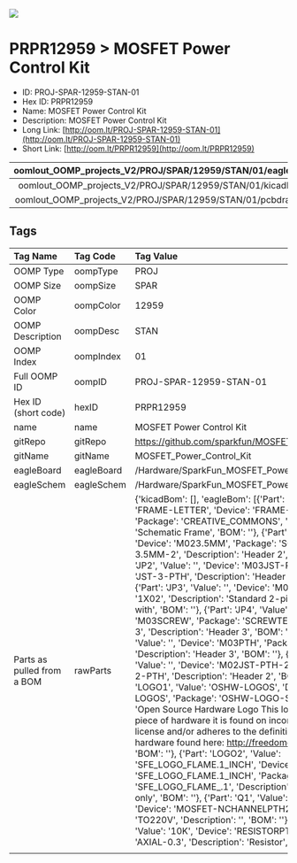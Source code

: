 


  
![][im]
# PRPR12959 > MOSFET Power Control Kit

- ID: PROJ-SPAR-12959-STAN-01
- Hex ID: PRPR12959
- Name: MOSFET Power Control Kit
- Description: MOSFET Power Control Kit
- Long Link: [http://oom.lt/PROJ-SPAR-12959-STAN-01](http://oom.lt/PROJ-SPAR-12959-STAN-01)
- Short Link: [http://oom.lt/PRPR12959](http://oom.lt/PRPR12959)
  

|oomlout_OOMP_projects_V2/PROJ/SPAR/12959/STAN/01/eagleImage.png|oomlout_OOMP_projects_V2/PROJ/SPAR/12959/STAN/01/eagleSchemImage.png|oomlout_OOMP_projects_V2/PROJ/SPAR/12959/STAN/01/kicadPcb3dFront.png|oomlout_OOMP_projects_V2/PROJ/SPAR/12959/STAN/01/kicadPcb3dBack.png|
| :---: | :---: | :---: | :---: |
|oomlout_OOMP_projects_V2/PROJ/SPAR/12959/STAN/01/kicadPcb3d.png|oomlout_OOMP_projects_V2/PROJ/SPAR/12959/STAN/01/bomBack.png|oomlout_OOMP_projects_V2/PROJ/SPAR/12959/STAN/01/bomFront.png|oomlout_OOMP_projects_V2/PROJ/SPAR/12959/STAN/01/pcbdraw.svg|
|oomlout_OOMP_projects_V2/PROJ/SPAR/12959/STAN/01/pcbdrawBack.svg||||

## Tags
  

|Tag Name|Tag Code|Tag Value|
| :--- | :--- | :--- |
|OOMP Type|oompType|PROJ|
|OOMP Size|oompSize|SPAR|
|OOMP Color|oompColor|12959|
|OOMP Description|oompDesc|STAN|
|OOMP Index|oompIndex|01|
|Full OOMP ID|oompID|PROJ-SPAR-12959-STAN-01|
|Hex ID (short code)|hexID|PRPR12959|
|name|name|MOSFET Power Control Kit|
|gitRepo|gitRepo|https://github.com/sparkfun/MOSFET_Power_Control_Kit|
|gitName|gitName|MOSFET_Power_Control_Kit|
|eagleBoard|eagleBoard|/Hardware/SparkFun_MOSFET_Power_Control_Kit.brd|
|eagleSchem|eagleSchem|/Hardware/SparkFun_MOSFET_Power_Control_Kit.sch|
|Parts as pulled from a BOM|rawParts|{'kicadBom': [], 'eagleBom': [{'Part': 'FRAME1', 'Value': 'FRAME-LETTER', 'Device': 'FRAME-LETTER', 'Package': 'CREATIVE_COMMONS', 'Description': 'Schematic Frame', 'BOM': ''}, {'Part': 'JP1', 'Value': '', 'Device': 'M023.5MM', 'Package': 'SCREWTERMINAL-3.5MM-2', 'Description': 'Header 2', 'BOM': ''}, {'Part': 'JP2', 'Value': '', 'Device': 'M03JST-PTH', 'Package': 'JST-3-PTH', 'Description': 'Header 3', 'BOM': ''}, {'Part': 'JP3', 'Value': '', 'Device': 'M02PTH', 'Package': '1X02', 'Description': 'Standard 2-pin 0.1 header. Use with', 'BOM': ''}, {'Part': 'JP4', 'Value': '', 'Device': 'M03SCREW', 'Package': 'SCREWTERMINAL-3.5MM-3', 'Description': 'Header 3', 'BOM': ''}, {'Part': 'JP5', 'Value': '', 'Device': 'M03PTH', 'Package': '1X03', 'Description': 'Header 3', 'BOM': ''}, {'Part': 'JP8', 'Value': '', 'Device': 'M02JST-PTH-2', 'Package': 'JST-2-PTH', 'Description': 'Header 2', 'BOM': ''}, {'Part': 'LOGO1', 'Value': 'OSHW-LOGOS', 'Device': 'OSHW-LOGOS', 'Package': 'OSHW-LOGO-S', 'Description': 'Open Source Hardware Logo This logo indicates the piece of hardware it is found on incorporates a OSHW license and/or adheres to the definition of open source hardware found here: http://freedomdefined.org/OSHW', 'BOM': ''}, {'Part': 'LOGO2', 'Value': 'SFE_LOGO_FLAME.1_INCH', 'Device': 'SFE_LOGO_FLAME.1_INCH', 'Package': 'SFE_LOGO_FLAME_.1', 'Description': 'SFE Logo, flame only', 'BOM': ''}, {'Part': 'Q1', 'Value': 'RFP30N6LE', 'Device': 'MOSFET-NCHANNELPTH2', 'Package': 'TO220V', 'Description': '', 'BOM': ''}, {'Part': 'R1', 'Value': '10K', 'Device': 'RESISTORPTH1', 'Package': 'AXIAL-0.3', 'Description': 'Resistor', 'BOM': ''}]}|
||||



[im]: PROJ/SPAR/12959/STAN/01/kicadPcb3d_450.png
